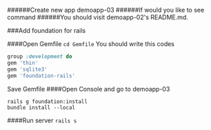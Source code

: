 ######Create new app demoapp-03
######If would you like to see command 
######You should visit demoapp-02's README.md.

###Add foundation for rails

####Open Gemfile
```cd Gemfile```
You should write this codes
```Ruby
group :development do
gem 'thin'
gem 'sqlite3'
gem 'foundation-rails'
```
Save Gemfile
####Open Console and go to demoapp-03 
```
rails g foundation:install
bundle install --local
```
####Run server
```rails s```


